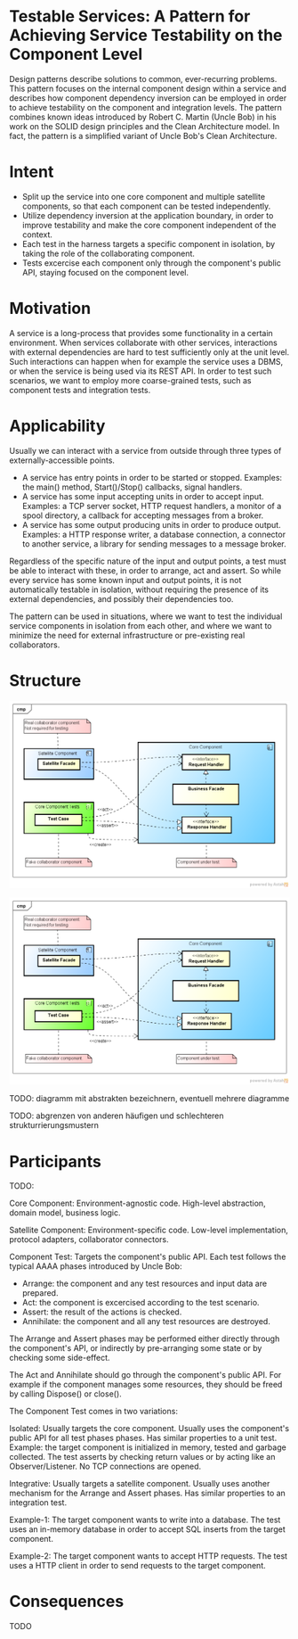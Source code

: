 Testable Services: A Pattern for Achieving Service Testability on the Component Level
==========================================================================================

Design patterns describe solutions to common, ever-recurring problems. This pattern focuses on the internal component design within a service and describes how component dependency inversion can be employed in order to achieve testability on the component and integration levels. The pattern combines known ideas introduced by Robert C. Martin (Uncle Bob) in his work on the SOLID design principles and the Clean Architecture model. In fact, the pattern is a simplified variant of Uncle Bob's Clean Architecture.


Intent
======

- Split up the service into one core component and multiple satellite components, so that each component can be tested independently.
- Utilize dependency inversion at the application boundary, in order to improve testability and make the core component independent of the context.
- Each test in the harness targets a specific component in isolation, by taking the role of the collaborating component.
- Tests excercise each component only through the component's public API, staying focused on the component level.


Motivation
==========

A service is a long-process that provides some functionality in a certain environment. When services collaborate with other services, interactions with external dependencies are hard to test sufficiently only at the unit level. Such interactions can happen when for example the service uses a DBMS, or when the service is being used via its REST API. In order to test such scenarios, we want to employ more coarse-grained tests, such as component tests and integration tests.



Applicability
=============

Usually we can interact with a service from outside through three types of externally-accessible points.

- A service has entry points in order to be started or stopped. Examples: the main() method, Start()/Stop() callbacks, signal handlers.
- A service has some input accepting units in order to accept input. Examples: a TCP server socket, HTTP request handlers, a monitor of a spool directory, a callback for accepting messages from a broker.
- A service has some output producing units in order to produce output. Examples: a HTTP response writer, a database connection, a connector to another service, a library for sending messages to a message broker.

Regardless of the specific nature of the input and output points, a test must be able to interact with these, in order to arrange, act and assert. So while every service has some known input and output points, it is not automatically testable in isolation, without requiring the presence of its external dependencies, and possibly their dependencies too.

The pattern can be used in situations, where we want to test the individual service components in isolation from each other, and where we want to minimize the need for external infrastructure or pre-existing real collaborators.


Structure
=========

![Testing the Core Component](diagrams/Testing_the_Core_Component.png?raw=true)

![Testing the Satellite Components](diagrams/Testing_the_Core_Component.png?raw=true)

TODO: diagramm mit abstrakten bezeichnern, eventuell mehrere diagramme

TODO: abgrenzen von anderen häufigen und schlechteren strukturrierungsmustern


Participants
============

TODO:

Core Component: Environment-agnostic code. High-level abstraction, domain model, business logic.

Satellite Component: Environment-specific code. Low-level implementation, protocol adapters, collaborator connectors.

Component Test: Targets the component's public API. Each test follows the typical AAAA phases introduced by Uncle Bob:
- Arrange: the component and any test resources and input data are prepared.
- Act: the component is excercised according to the test scenario.
- Assert: the result of the actions is checked.
- Annihilate: the component and all any test resources are destroyed.

The Arrange and Assert phases may be performed either directly through the component's API, or indirectly by pre-arranging some state or by checking some side-effect.

The Act and Annihilate should go through the component's public API. For example if the component manages some resources, they should be freed by calling Dispose() or close().

The Component Test comes in two variations:

Isolated: Usually targets the core component. Usually uses the component's public API for all test phases phases. Has similar properties to a unit test. Example: the target component is initialized in memory, tested and garbage collected. The test asserts by checking return values or by acting like an Observer/Listener. No TCP connections are opened.

Integrative: Usually targets a satellite component. Usually uses another mechanism for the Arrange and Assert phases. Has similar properties to an integration test.

Example-1: The target component wants to write into a database. The test uses an in-memory database in order to accept SQL inserts from the target component.

Example-2: The target component wants to accept HTTP requests. The test uses a HTTP client in order to send requests to the target component.


Consequences
============

TODO

